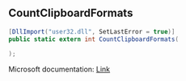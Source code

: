 ## CountClipboardFormats

```csharp
[DllImport("user32.dll", SetLastError = true)]
public static extern int CountClipboardFormats(
   
);
```

Microsoft documentation: [Link](https://docs.microsoft.com/en-us/windows/win32/api/winuser/nf-winuser-countclipboardformats)

